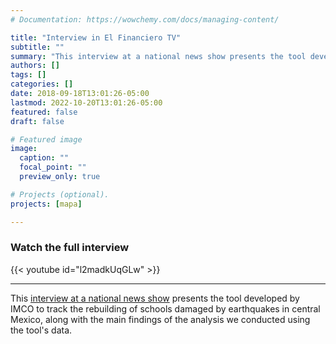 ```yaml
---
# Documentation: https://wowchemy.com/docs/managing-content/

title: "Interview in El Financiero TV"
subtitle: ""
summary: "This interview at a national news show presents the tool developed by IMCO to track the rebuilding of schools damaged by  2019 earthquakes in central Mexico, along with the main findings of the analysis we conducted using the tool's data."
authors: []
tags: []
categories: []
date: 2018-09-18T13:01:26-05:00
lastmod: 2022-10-20T13:01:26-05:00
featured: false
draft: false

# Featured image
image:
  caption: ""
  focal_point: ""
  preview_only: true

# Projects (optional).
projects: [mapa]

---
```

### Watch the full interview

{{< youtube id="l2madkUqGLw" >}}

---

This [interview at a national news show](https://www.youtube.com/watch?v=l2madkUqGLw&t=106s) presents the tool developed by IMCO to track the rebuilding of schools damaged by earthquakes in central Mexico, along with the main findings of the analysis we conducted using the tool's data.